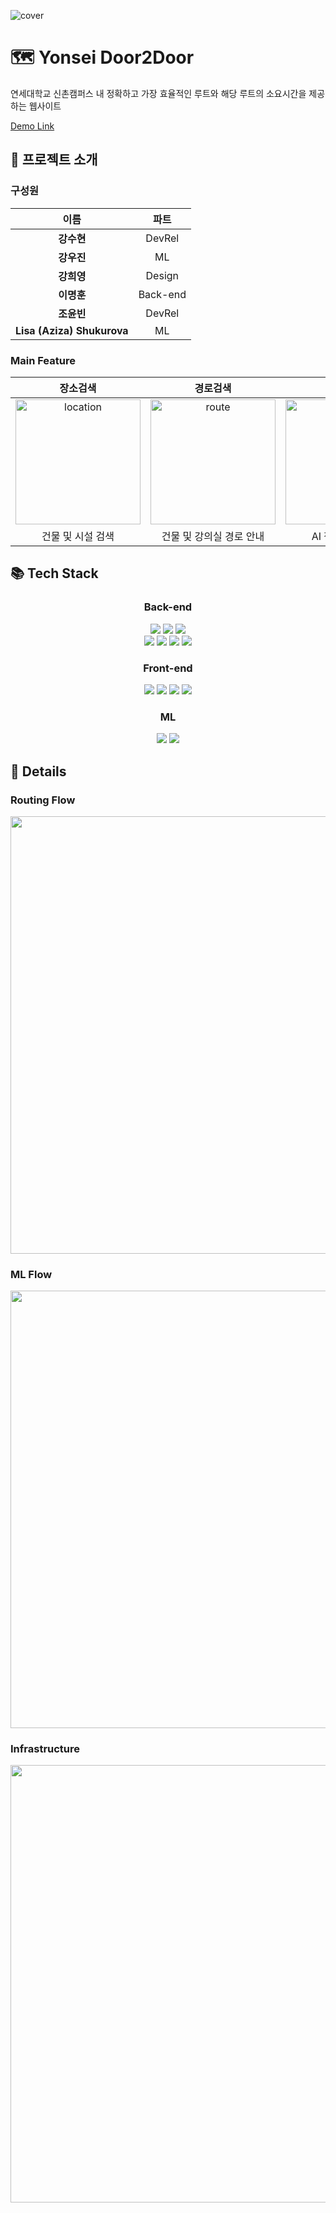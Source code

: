 
<img src="https://github.com/user-attachments/assets/3682a65a-af1b-43d1-9087-a56b336b2e84" alt="cover"></img>


# 🗺️ Yonsei Door2Door
연세대학교 신촌캠퍼스 내 정확하고 가장 효율적인 루트와 해당 루트의 소요시간을 제공하는 웹사이트

[Demo Link](https://otp.1d3rfuld.xyz)


## 📌 프로젝트 소개
### 구성원
|이름|파트|
|:---:|:---:|
| **강수현** | DevRel |
| **강우진** | ML |
| **강희영** | Design |
| **이명훈** | Back-end |
| **조윤빈** | DevRel |
| **Lisa (Aziza) Shukurova** | ML |

### Main Feature
|**장소검색**|**경로검색**|**AI챗봇**|
|:---:|:---:|:---:|
| <img src="https://github.com/user-attachments/assets/dfefc8b9-f918-472a-adc2-c8696844d8c4" alt="location" width="200px"></img>|<img src="https://github.com/user-attachments/assets/7254f5ac-2db0-4100-a35b-aab9128a8660" alt="route" width="200px"></img>|<img src="https://github.com/user-attachments/assets/6083a43e-62b0-47de-bafb-823a2dc00af2" alt="ai" width="200px"></img>|
|건물 및 시설 검색|건물 및 강의실 경로 안내|AI 챗봇 지도 연동|

## 📚 Tech Stack

<div align="center"><h3>Back-end</h3></div>
<div align="center">
<img src="https://img.shields.io/badge/springboot-6DB33F?style=for-the-badge&logo=springboot&logoColor=white">
<img src="https://img.shields.io/badge/postgresql-4169E1?style=for-the-badge&logo=postgresql&logoColor=white">
<img src="https://img.shields.io/badge/osm/osrm-7EBC6F?style=for-the-badge&logo=openstreetmap&logoColor=white"><br>
<img src="https://img.shields.io/badge/proxmox-E57000?style=for-the-badge&logo=proxmox&logoColor=white">
<img src="https://img.shields.io/badge/pfsense-212121?style=for-the-badge&logo=pfsense&logoColor=white">
<img src="https://img.shields.io/badge/jenkins-D24939?style=for-the-badge&logo=jenkins&logoColor=white">
<img src="https://img.shields.io/badge/docker-2496ED?style=for-the-badge&logo=docker&logoColor=white">
</div>

<div align="center"><h3>Front-end</h3></div>
<div align="center">
<img src="https://img.shields.io/badge/typescript-3178C6?style=for-the-badge&logo=typescript&logoColor=white">
<img src="https://img.shields.io/badge/react-61DAFB?style=for-the-badge&logo=react&logoColor=white">
<img src="https://img.shields.io/badge/leaflet-199900?style=for-the-badge&logo=leaflet&logoColor=white">
<img src="https://img.shields.io/badge/bootstrap-7952B3?style=for-the-badge&logo=bootstrap&logoColor=white">
</div>

<div align="center"><h3>ML</h3></div>
<div align="center">
<img src="https://img.shields.io/badge/openai-412991?style=for-the-badge&logo=openai&logoColor=white">
<img src="https://img.shields.io/badge/springai-6DB33F?style=for-the-badge&logo=spring&logoColor=white">
</div>

## 📄 Details

### Routing Flow
<div align="center">
<img src="https://github.com/user-attachments/assets/1b9b36ea-5947-4c8e-a939-9619fcd8a760" width="700px">
</div>

### ML Flow
<div align="center">
<img src="https://github.com/user-attachments/assets/e6bb7fce-0d50-4fbf-a2fc-1dbf495bd531" width="700px">
</div>

### Infrastructure
<div align="center">
<img src="https://github.com/user-attachments/assets/c21b0487-15d7-4cc6-9d23-c8b00f8bf7ce" width="700px">
</div>
